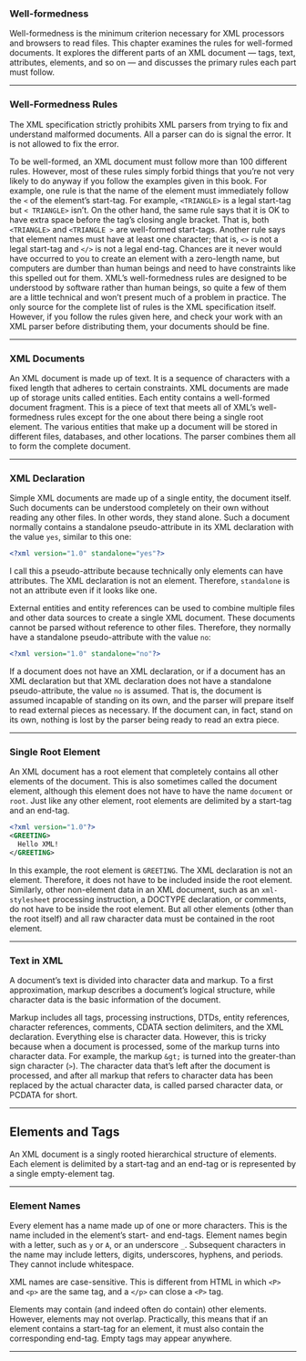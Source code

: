
### Well-formedness

Well-formedness is the minimum criterion necessary for XML processors and browsers to read files. This chapter examines the rules for well-formed documents. It explores the different parts of an XML document — tags, text, attributes, elements, and so on — and discusses the primary rules each part must follow.

---

### Well-Formedness Rules

The XML specification strictly prohibits XML parsers from trying to fix and understand malformed documents. All a parser can do is signal the error. It is not allowed to fix the error.

To be well-formed, an XML document must follow more than 100 different rules. However, most of these rules simply forbid things that you’re not very likely to do anyway if you follow the examples given in this book. For example, one rule is that the name of the element must immediately follow the `<` of the element’s start-tag. For example, `<TRIANGLE>` is a legal start-tag but `< TRIANGLE>` isn’t. On the other hand, the same rule says that it is OK to have extra space before the tag’s closing angle bracket. That is, both `<TRIANGLE>` and `<TRIANGLE >` are well-formed start-tags. Another rule says that element names must have at least one character; that is, `<>` is not a legal start-tag and `</>` is not a legal end-tag. Chances are it never would have occurred to you to create an element with a zero-length name, but computers are dumber than human beings and need to have constraints like this spelled out for them. XML’s well-formedness rules are designed to be understood by software rather than human beings, so quite a few of them are a little technical and won’t present much of a problem in practice. The only source for the complete list of rules is the XML specification itself. However, if you follow the rules given here, and check your work with an XML parser before distributing them, your documents should be fine.

---

### XML Documents

An XML document is made up of text. It is a sequence of characters with a fixed length that adheres to certain constraints. XML documents are made up of storage units called entities. Each entity contains a well-formed document fragment. This is a piece of text that meets all of XML’s well-formedness rules except for the one about there being a single root element. The various entities that make up a document will be stored in different files, databases, and other locations. The parser combines them all to form the complete document.

---

### XML Declaration

Simple XML documents are made up of a single entity, the document itself. Such documents can be understood completely on their own without reading any other files. In other words, they stand alone. Such a document normally contains a standalone pseudo-attribute in its XML declaration with the value `yes`, similar to this one:

```xml
<?xml version="1.0" standalone="yes"?>
```

I call this a pseudo-attribute because technically only elements can have attributes. The XML declaration is not an element. Therefore, `standalone` is not an attribute even if it looks like one.

External entities and entity references can be used to combine multiple files and other data sources to create a single XML document. These documents cannot be parsed without reference to other files. Therefore, they normally have a standalone pseudo-attribute with the value `no`:

```xml
<?xml version="1.0" standalone="no"?>
```

If a document does not have an XML declaration, or if a document has an XML declaration but that XML declaration does not have a standalone pseudo-attribute, the value `no` is assumed. That is, the document is assumed incapable of standing on its own, and the parser will prepare itself to read external pieces as necessary. If the document can, in fact, stand on its own, nothing is lost by the parser being ready to read an extra piece.

---

### Single Root Element

An XML document has a root element that completely contains all other elements of the document. This is also sometimes called the document element, although this element does not have to have the name `document` or `root`. Just like any other element, root elements are delimited by a start-tag and an end-tag.

```xml
<?xml version="1.0"?>
<GREETING>
  Hello XML!
</GREETING>
```

In this example, the root element is `GREETING`. The XML declaration is not an element. Therefore, it does not have to be included inside the root element. Similarly, other non-element data in an XML document, such as an `xml-stylesheet` processing instruction, a DOCTYPE declaration, or comments, do not have to be inside the root element. But all other elements (other than the root itself) and all raw character data must be contained in the root element.

---

### Text in XML

A document’s text is divided into character data and markup. To a first approximation, markup describes a document’s logical structure, while character data is the basic information of the document.

Markup includes all tags, processing instructions, DTDs, entity references, character references, comments, CDATA section delimiters, and the XML declaration. Everything else is character data. However, this is tricky because when a document is processed, some of the markup turns into character data. For example, the markup `&gt;` is turned into the greater-than sign character (`>`). The character data that’s left after the document is processed, and after all markup that refers to character data has been replaced by the actual character data, is called parsed character data, or PCDATA for short.

---

## Elements and Tags

An XML document is a singly rooted hierarchical structure of elements. Each element is delimited by a start-tag and an end-tag or is represented by a single empty-element tag.

---

### Element Names

Every element has a name made up of one or more characters. This is the name included in the element’s start- and end-tags. Element names begin with a letter, such as `y` or `A`, or an underscore `_`. Subsequent characters in the name may include letters, digits, underscores, hyphens, and periods. They cannot include whitespace.

XML names are case-sensitive. This is different from HTML in which `<P>` and `<p>` are the same tag, and a `</p>` can close a `<P>` tag.

Elements may contain (and indeed often do contain) other elements. However, elements may not overlap. Practically, this means that if an element contains a start-tag for an element, it must also contain the corresponding end-tag. Empty tags may appear anywhere.

---

